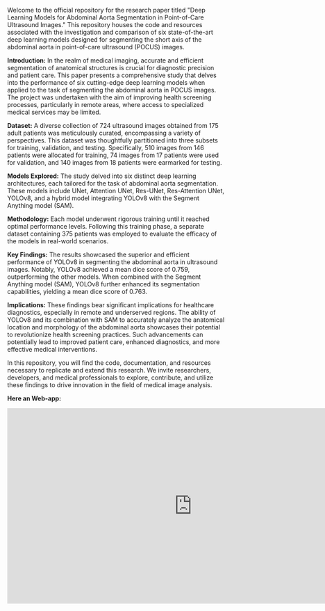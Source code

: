 
Welcome to the official repository for the research paper titled "Deep Learning Models for Abdominal Aorta Segmentation in Point-of-Care Ultrasound Images." This repository houses the code and resources associated with the investigation and comparison of six state-of-the-art deep learning models designed for segmenting the short axis of the abdominal aorta in point-of-care ultrasound (POCUS) images.

**Introduction:**
In the realm of medical imaging, accurate and efficient segmentation of anatomical structures is crucial for diagnostic precision and patient care. This paper presents a comprehensive study that delves into the performance of six cutting-edge deep learning models when applied to the task of segmenting the abdominal aorta in POCUS images. The project was undertaken with the aim of improving health screening processes, particularly in remote areas, where access to specialized medical services may be limited.

**Dataset:**
A diverse collection of 724 ultrasound images obtained from 175 adult patients was meticulously curated, encompassing a variety of perspectives. This dataset was thoughtfully partitioned into three subsets for training, validation, and testing. Specifically, 510 images from 146 patients were allocated for training, 74 images from 17 patients were used for validation, and 140 images from 18 patients were earmarked for testing.

**Models Explored:**
The study delved into six distinct deep learning architectures, each tailored for the task of abdominal aorta segmentation. These models include UNet, Attention UNet, Res-UNet, Res-Attention UNet, YOLOv8, and a hybrid model integrating YOLOv8 with the Segment Anything model (SAM).

**Methodology:**
Each model underwent rigorous training until it reached optimal performance levels. Following this training phase, a separate dataset containing 375 patients was employed to evaluate the efficacy of the models in real-world scenarios.

**Key Findings:**
The results showcased the superior and efficient performance of YOLOv8 in segmenting the abdominal aorta in ultrasound images. Notably, YOLOv8 achieved a mean dice score of 0.759, outperforming the other models. When combined with the Segment Anything model (SAM), YOLOv8 further enhanced its segmentation capabilities, yielding a mean dice score of 0.763.

**Implications:**
These findings bear significant implications for healthcare diagnostics, especially in remote and underserved regions. The ability of YOLOv8 and its combination with SAM to accurately analyze the anatomical location and morphology of the abdominal aorta showcases their potential to revolutionize health screening practices. Such advancements can potentially lead to improved patient care, enhanced diagnostics, and more effective medical interventions.

In this repository, you will find the code, documentation, and resources necessary to replicate and extend this research. We invite researchers, developers, and medical professionals to explore, contribute, and utilize these findings to drive innovation in the field of medical image analysis.

**Here an Web-app:**

<iframe
	src="https://sumit-ai-ml-aorta-segmentation.hf.space"
	frameborder="0"
	width="850"
	height="450"
></iframe>

